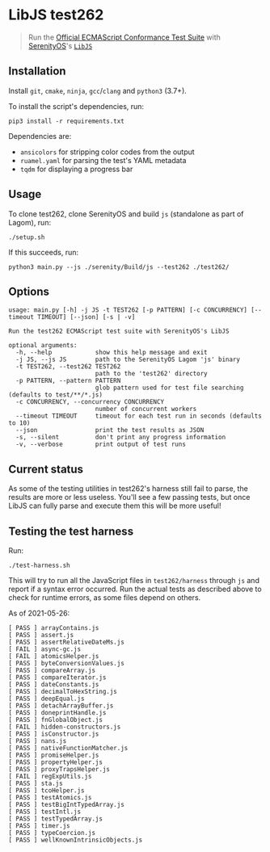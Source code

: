 # LibJS test262

> Run the [Official ECMAScript Conformance Test Suite](https://github.com/tc39/test262) with [SerenityOS](https://github.com/SerenityOS/serenity)'s [`LibJS`](https://github.com/SerenityOS/serenity/tree/master/Libraries/LibJS)

## Installation

Install `git`, `cmake`, `ninja`, `gcc`/`clang` and `python3` (3.7+).

To install the script's dependencies, run:

```console
pip3 install -r requirements.txt
```

Dependencies are:

- `ansicolors` for stripping color codes from the output
- `ruamel.yaml` for parsing the test's YAML metadata
- `tqdm` for displaying a progress bar

## Usage

To clone test262, clone SerenityOS and build `js` (standalone as part of Lagom), run:

```console
./setup.sh
```

If this succeeds, run:

```console
python3 main.py --js ./serenity/Build/js --test262 ./test262/
```

## Options

```text
usage: main.py [-h] -j JS -t TEST262 [-p PATTERN] [-c CONCURRENCY] [--timeout TIMEOUT] [--json] [-s | -v]

Run the test262 ECMAScript test suite with SerenityOS's LibJS

optional arguments:
  -h, --help            show this help message and exit
  -j JS, --js JS        path to the SerenityOS Lagom 'js' binary
  -t TEST262, --test262 TEST262
                        path to the 'test262' directory
  -p PATTERN, --pattern PATTERN
                        glob pattern used for test file searching (defaults to test/**/*.js)
  -c CONCURRENCY, --concurrency CONCURRENCY
                        number of concurrent workers
  --timeout TIMEOUT     timeout for each test run in seconds (defaults to 10)
  --json                print the test results as JSON
  -s, --silent          don't print any progress information
  -v, --verbose         print output of test runs
```

## Current status

As some of the testing utilities in test262's harness still fail to parse, the
results are more or less useless. You'll see a few passing tests, but once
LibJS can fully parse and execute them this will be more useful!

## Testing the test harness

Run:

```console
./test-harness.sh
```

This will try to run all the JavaScript files in `test262/harness` through `js`
and report if a syntax error occurred. Run the actual tests as described above
to check for runtime errors, as some files depend on others.

As of 2021-05-26:

```text
[ PASS ] arrayContains.js
[ PASS ] assert.js
[ PASS ] assertRelativeDateMs.js
[ FAIL ] async-gc.js
[ FAIL ] atomicsHelper.js
[ PASS ] byteConversionValues.js
[ PASS ] compareArray.js
[ PASS ] compareIterator.js
[ PASS ] dateConstants.js
[ PASS ] decimalToHexString.js
[ PASS ] deepEqual.js
[ PASS ] detachArrayBuffer.js
[ PASS ] doneprintHandle.js
[ PASS ] fnGlobalObject.js
[ FAIL ] hidden-constructors.js
[ PASS ] isConstructor.js
[ PASS ] nans.js
[ PASS ] nativeFunctionMatcher.js
[ PASS ] promiseHelper.js
[ PASS ] propertyHelper.js
[ PASS ] proxyTrapsHelper.js
[ FAIL ] regExpUtils.js
[ PASS ] sta.js
[ PASS ] tcoHelper.js
[ PASS ] testAtomics.js
[ PASS ] testBigIntTypedArray.js
[ PASS ] testIntl.js
[ PASS ] testTypedArray.js
[ PASS ] timer.js
[ PASS ] typeCoercion.js
[ PASS ] wellKnownIntrinsicObjects.js
```
